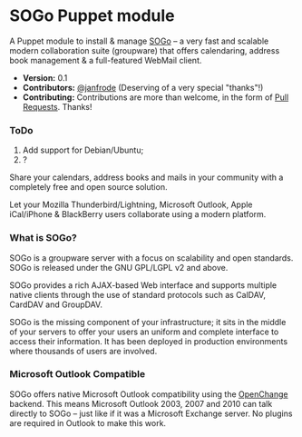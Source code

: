 SOGo Puppet module
===================

A Puppet module to install &amp; manage [SOGo](http://www.inverse.ca/english/contributions/sogo.html) &ndash; a very fast and scalable modern collaboration suite (groupware) that offers calendaring, address book management &amp; a full-featured WebMail client.

* **Version:** 0.1
* **Contributors:** [@janfrode](https://github.com/janfrode) (Deserving of a very special "thanks"!)
* **Contributing:** Contributions are more than welcome, in the form of [Pull Requests](https://github.com/vDevices/puppet-sogo/pulls). Thanks!

### ToDo

1. Add support for Debian/Ubuntu;
2. ?

Share your calendars, address books and mails in your community with a completely free and open source solution.

Let your Mozilla Thunderbird/Lightning, Microsoft Outlook, Apple iCal/iPhone &amp; BlackBerry users collaborate using a modern platform.

### What is SOGo?

SOGo is a groupware server with a focus on scalability and open standards. SOGo is released under the GNU GPL/LGPL v2 and above.

SOGo provides a rich AJAX-based Web interface and supports multiple native clients through the use of standard protocols such as CalDAV, CardDAV and GroupDAV.

SOGo is the missing component of your infrastructure; it sits in the middle of your servers to offer your users an uniform and complete interface to access their information. It has been deployed in production environments where thousands of users are involved.

### Microsoft Outlook Compatible

SOGo offers native Microsoft Outlook compatibility using the [OpenChange](http://www.openchange.org/) backend. This means Microsoft Outlook 2003, 2007 and 2010 can talk directly to SOGo &ndash; just like if it was a Microsoft Exchange server. No plugins are required in Outlook to make this work.
